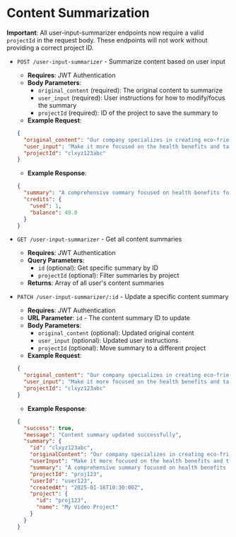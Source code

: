 # Content Summarization

**Important**: All user-input-summarizer endpoints now require a valid `projectId` in the request body. These endpoints will not work without providing a correct project ID.

- `POST /user-input-summarizer` - Summarize content based on user input
  - **Requires**: JWT Authentication
  - **Body Parameters**:
    - `original_content` (required): The original content to summarize
    - `user_input` (required): User instructions for how to modify/focus the summary
    - `projectId` (required): ID of the project to save the summary to
  - **Example Request**:

  ```json
  {
    "original_content": "Our company specializes in creating eco-friendly water bottles made from recycled materials...",
    "user_input": "Make it more focused on the health benefits and target young professionals",
    "projectId": "clxyz123abc"
  }
  ```

  - **Example Response**:

  ```json
  {
    "summary": "A comprehensive summary focused on health benefits for young professionals...",
    "credits": {
      "used": 1,
      "balance": 49.0
    }
  }
  ```

- `GET /user-input-summarizer` - Get all content summaries
  - **Requires**: JWT Authentication
  - **Query Parameters**:
    - `id` (optional): Get specific summary by ID
    - `projectId` (optional): Filter summaries by project
  - **Returns**: Array of all user's content summaries

- `PATCH /user-input-summarizer/:id` - Update a specific content summary
  - **Requires**: JWT Authentication
  - **URL Parameter**: `id` - The content summary ID to update
  - **Body Parameters**:
    - `original_content` (optional): Updated original content
    - `user_input` (optional): Updated user instructions
    - `projectId` (optional): Move summary to a different project
  - **Example Request**:

  ```json
  {
    "original_content": "Our company specializes in creating eco-friendly water bottles made from recycled materials with advanced filtration technology...",
    "user_input": "Make it more focused on the health benefits and target young professionals and athletes",
    "projectId": "clxyz123abc"
  }
  ```

  - **Example Response**:

  ```json
  {
    "success": true,
    "message": "Content summary updated successfully",
    "summary": {
      "id": "clxyz123abc",
      "originalContent": "Our company specializes in creating eco-friendly water bottles made from recycled materials with advanced filtration technology...",
      "userInput": "Make it more focused on the health benefits and target young professionals and athletes",
      "summary": "A comprehensive summary focused on health benefits for young professionals and athletes...",
      "projectId": "proj123",
      "userId": "user123",
      "createdAt": "2025-01-16T10:30:00Z",
      "project": {
        "id": "proj123",
        "name": "My Video Project"
      }
    }
  }
  ```
